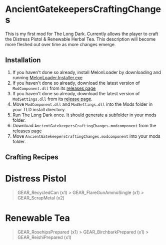 # AncientGatekeepersCraftingChanges
This is my first mod for The Long Dark. Currently allows the player to craft the Distress Pistol & Renewable Herbal Tea. This description will become more fleshed out over time as more changes emerge.

## Installation

1. If you haven't done so already, install MelonLoader by downloading and running [MelonLoader.Installer.exe](https://github.com/HerpDerpinstine/MelonLoader/releases/latest/download/MelonLoader.Installer.exe)
2. If you haven't done so already, download the latest version of `ModComponent.dll` from its [releases page](https://github.com/ds5678/ModComponent/releases)
3. If you haven't done so already, download the latest version of `ModSettings.dll` from its [release page](https://github.com/zeobviouslyfakeacc/ModSettings/releases).
4. Move `ModComponent.dll` and `ModSettings.dll` into the Mods folder in your TLD install directory.
5. Run The Long Dark once. It should generate a subfolder in your mods folder.
6. Download `AncientGatekeepersCraftingChanges.modcomponent` from the [releases page](https://github.com/GamingWubba93/AncientGatekeepersCraftingChanges/releases)
7. Move `AncientGatekeepersCraftingChanges.modcomponent` into your mods folder.

## Crafting Recipes
 
# Distress Pistol
> GEAR_RecycledCan (x1) > GEAR_FlareGunAmmoSingle (x1) > GEAR_ScrapMetal (x2)

# Renewable Tea
> GEAR_RosehipsPrepared (x1) > GEAR_BirchbarkPrepared (x1) > GEAR_ReishiPrepared (x1)
